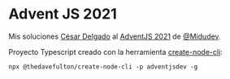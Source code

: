 # Advent JS 2021

Mis soluciones [César Delgado](https://github.com/chebetos/adventjs/) al [AdventJS 2021](https://adventjs.dev/) de [@Midudev](https://github.com/midudev).

Proyecto Typescript creado con la herramienta [create-node-cli](https://github.com/thedavefulton/create-node-cli):

`npx @thedavefulton/create-node-cli -p adventjsdev -g`
